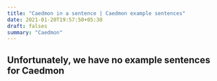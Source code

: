 ```yaml
---
title: "Caedmon in a sentence | Caedmon example sentences"
date: 2021-01-20T19:57:50+05:30
draft: falses
summary: "Caedmon"
---
```

## Unfortunately, we have no example sentences for Caedmon                 
